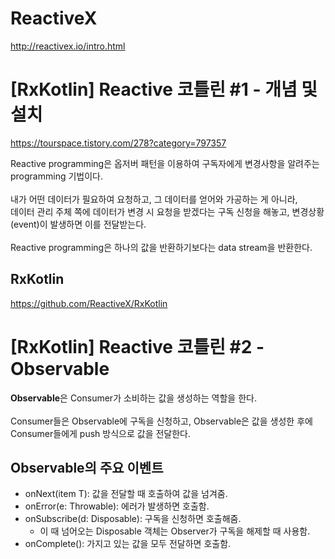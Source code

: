 # ReactiveX
http://reactivex.io/intro.html

# [RxKotlin] Reactive 코틀린 #1 - 개념 및 설치
https://tourspace.tistory.com/278?category=797357

Reactive programming은 옵저버 패턴을 이용하여 구독자에게 변경사항을 알려주는 programming 기법이다.</br></br>
내가 어떤 데이터가 필요하여 요청하고, 그 데이터를 얻어와 가공하는 게 아니라,  
데이터 관리 주체 쪽에 데이터가 변경 시 요청을 받겠다는 구독 신청을 해놓고, 변경상황(event)이 발생하면 이를 전달받는다.</br></br>
Reactive programming은 하나의 값을 반환하기보다는 data stream을 반환한다.

## RxKotlin
https://github.com/ReactiveX/RxKotlin

# [RxKotlin] Reactive 코틀린 #2 - Observable
**Observable**은 Consumer가 소비하는 값을 생성하는 역할을 한다.</br></br>
Consumer들은 Observable에 구독을 신청하고, Observable은 값을 생성한 후에 Consumer들에게 push 방식으로 값을 전달한다.

## Observable의 주요 이벤트
* onNext(item T): 값을 전달할 때 호출하여 값을 넘겨줌.
* onError(e: Throwable): 에러가 발생하면 호출함.
* onSubscribe(d: Disposable): 구독을 신청하면 호출해줌.
    * 이 때 넘어오는 Disposable 객체는 Observer가 구독을 해제할 때 사용함.
* onComplete(): 가지고 있는 값을 모두 전달하면 호출함.

